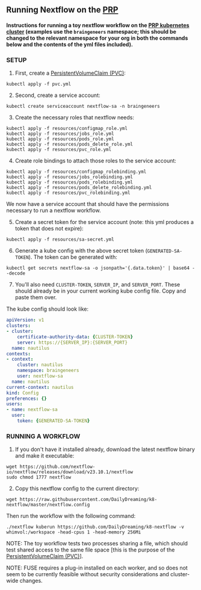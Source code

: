 ## Running Nextflow on the [PRP](https://portal.nrp-nautilus.io)

#### Instructions for running a toy nextflow workflow on the [PRP kubernetes cluster](https://portal.nrp-nautilus.io) (examples use the `braingeneers` namespace; this should be changed to the relevant namespace for your org in both the commands below and the contents of the yml files included).

### SETUP
1. First, create a [PersistentVolumeClaim (PVC)](https://kubernetes.io/docs/concepts/storage/persistent-volumes/):

```commandline
kubectl apply -f pvc.yml
```

2. Second, create a service account:

```commandline
kubectl create serviceaccount nextflow-sa -n braingeneers
```

3. Create the necessary roles that nextflow needs:

```commandline
kubectl apply -f resources/configmap_role.yml
kubectl apply -f resources/jobs_role.yml
kubectl apply -f resources/pods_role.yml
kubectl apply -f resources/pods_delete_role.yml
kubectl apply -f resources/pvc_role.yml
```

4. Create role bindings to attach those roles to the service account:

```commandline
kubectl apply -f resources/configmap_rolebinding.yml
kubectl apply -f resources/jobs_rolebinding.yml
kubectl apply -f resources/pods_rolebinding.yml
kubectl apply -f resources/pods_delete_rolebinding.yml
kubectl apply -f resources/pvc_rolebinding.yml
```

We now have a service account that should have the permissions necessary to run a nextflow workflow.

5. Create a secret token for the service account (note: this yml produces a token that does not expire):

```commandline
kubectl apply -f resources/sa-secret.yml
```

6. Generate a kube config with the above secret token (`GENERATED-SA-TOKEN`).  The token can be generated with:

```commandline
kubectl get secrets nextflow-sa -o jsonpath='{.data.token}' | base64 --decode
```

7. You'll also need `CLUSTER-TOKEN`, `SERVER_IP`, and `SERVER_PORT`.  These should already be in your current working kube config file.  Copy and paste them over.

The kube config should look like:

```yaml
apiVersion: v1
clusters:
- cluster:
    certificate-authority-data: {CLUSTER-TOKEN}
    server: https://{SERVER_IP}:{SERVER_PORT}
  name: nautilus
contexts:
- context:
    cluster: nautilus
    namespace: braingeneers
    user: nextflow-sa
  name: nautilus
current-context: nautilus
kind: Config
preferences: {}
users:
- name: nextflow-sa
  user:
    token: {GENERATED-SA-TOKEN}
```

### RUNNING A WORKFLOW

1. If you don't have it installed already, download the latest nextflow binary and make it executable:

```commandline
wget https://github.com/nextflow-io/nextflow/releases/download/v23.10.1/nextflow
sudo chmod 1777 nextflow
```

2. Copy this nextflow config to the current directory:

```commandline
wget https://raw.githubusercontent.com/DailyDreaming/k8-nextflow/master/nextflow.config
```

Then run the workflow with the following command:

```commandline
./nextflow kuberun https://github.com/DailyDreaming/k8-nextflow -v whimvol:/workspace -head-cpus 1 -head-memory 256Mi
```

NOTE: The toy workflow tests two processes sharing a file, which should test shared access to the same file space [this is the purpose of the [PersistentVolumeClaim (PVC)](https://kubernetes.io/docs/concepts/storage/persistent-volumes/)].

NOTE: FUSE requires a plug-in installed on each worker, and so does not seem to be currently feasible without security considerations and cluster-wide changes.
